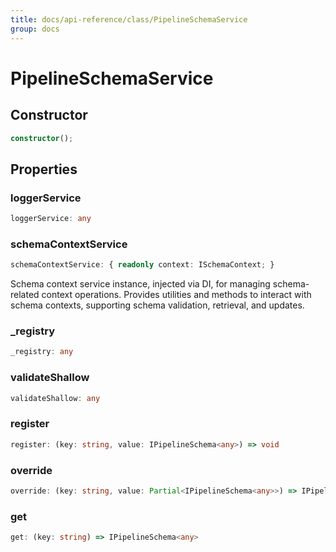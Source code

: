 ```yaml
---
title: docs/api-reference/class/PipelineSchemaService
group: docs
---
```


# PipelineSchemaService

## Constructor

```ts
constructor();
```

## Properties

### loggerService

```ts
loggerService: any
```

### schemaContextService

```ts
schemaContextService: { readonly context: ISchemaContext; }
```

Schema context service instance, injected via DI, for managing schema-related context operations.
Provides utilities and methods to interact with schema contexts, supporting schema validation, retrieval, and updates.

### _registry

```ts
_registry: any
```

### validateShallow

```ts
validateShallow: any
```

### register

```ts
register: (key: string, value: IPipelineSchema<any>) => void
```

### override

```ts
override: (key: string, value: Partial<IPipelineSchema<any>>) => IPipelineSchema<any>
```

### get

```ts
get: (key: string) => IPipelineSchema<any>
```
